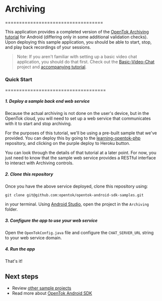 # Archiving
===================================

This application provides a completed version of the [OpenTok Archiving tutorial](https://tokbox.com/developer/tutorials/android/archiving/) for Android (differing only in some additional validation checks). Upon deploying this sample application, you should be able to start, stop, and play back recordings of your sessions.

> Note: If you aren't familiar with setting up a basic video chat application, you should do that first. Check out the [Basic-Video-Chat](../Basic-Video-Chat) project and [accompanying tutorial](https://tokbox.com/developer/tutorials/android/basic-video-chat/). 

### Quick Start
====================================

##### 1. Deploy a sample back end web service
Because the actual archiving is not done on the user's device, but in the OpenTok cloud, you will need to set up a web service that communicates with it to start and stop archiving.

For the purposes of this tutorial, we'll be using a pre-built sample that we've provided. You can deploy this by going to the [learning-opentok-php](https://github.com/opentok/learning-opentok-php) repository, and clicking on the purple deploy to Heroku button.

You can look through the details of that tutorial at a later point. For now, you just need to know that the sample web service provides a RESTful interface to interact with Archiving controls.

##### 2. Clone this repository
Once you have the above service deployed, clone this repository using:

```git clone git@github.com:opentok/opentok-android-sdk-samples.git```

in your terminal. Using [Android Studio](https://developer.android.com/studio/index.html), open the project in the `Archiving` folder.

##### 3. Configure the app to use your web service
Open the `OpenTokConfig.java` file and configure the `CHAT_SERVER_URL` string to your web service domain.

##### 4. Run the app
That's it!

## Next steps

* Review [other sample projects](../)
* Read more about [OpenTok Android SDK](https://tokbox.com/developer/sdks/android/)